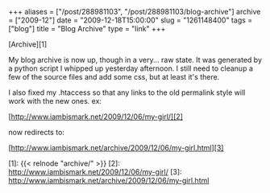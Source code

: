 +++
aliases = ["/post/288981103", "/post/288981103/blog-archive"]
archive = ["2009-12"]
date = "2009-12-18T15:00:00"
slug = "1261148400"
tags = ["blog"]
title = "Blog Archive"
type = "link"
+++

[Archive][1]

My blog archive is now up, though in a very... raw state. It was generated
by a python script I whipped up yesterday afternoon.  I still need to
cleanup a few of the source files and add some css, but at least it's
there. 

I also fixed my .htaccess so that any links to the old permalink style
will work with the new ones. ex:

[http://www.iambismark.net/2009/12/06/my-girl/][2]

now redirects to:

[http://www.iambismark.net/archive/2009/12/06/my-girl.html][3]

[1]: {{< relnode "archive/" >}}
[2]: http://www.iambismark.net/2009/12/06/my-girl/
[3]: http://www.iambismark.net/archive/2009/12/06/my-girl.html
